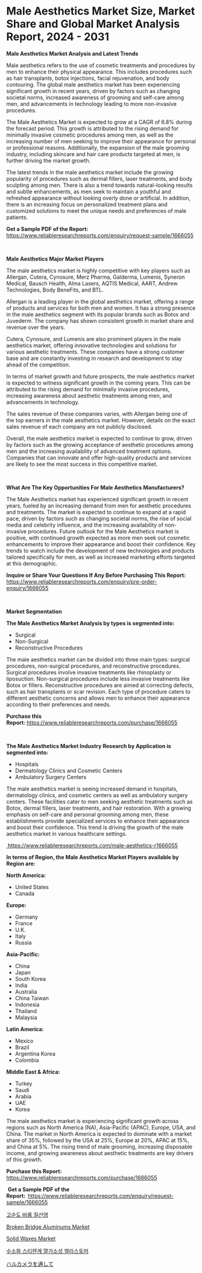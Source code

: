 <p><h1>Male Aesthetics Market Size, Market Share and Global Market Analysis Report, 2024 - 2031</h1></p><p><strong>Male Aesthetics Market Analysis and Latest Trends</strong></p>
<p><p>Male aesthetics refers to the use of cosmetic treatments and procedures by men to enhance their physical appearance. This includes procedures such as hair transplants, botox injections, facial rejuvenation, and body contouring. The global male aesthetics market has been experiencing significant growth in recent years, driven by factors such as changing societal norms, increased awareness of grooming and self-care among men, and advancements in technology leading to more non-invasive procedures.</p><p>The Male Aesthetics Market is expected to grow at a CAGR of 6.8% during the forecast period. This growth is attributed to the rising demand for minimally invasive cosmetic procedures among men, as well as the increasing number of men seeking to improve their appearance for personal or professional reasons. Additionally, the expansion of the male grooming industry, including skincare and hair care products targeted at men, is further driving the market growth.</p><p>The latest trends in the male aesthetics market include the growing popularity of procedures such as dermal fillers, laser treatments, and body sculpting among men. There is also a trend towards natural-looking results and subtle enhancements, as men seek to maintain a youthful and refreshed appearance without looking overly done or artificial. In addition, there is an increasing focus on personalized treatment plans and customized solutions to meet the unique needs and preferences of male patients.</p></p>
<p><strong>Get a Sample PDF of the Report:&nbsp;</strong> <a href="https://www.reliableresearchreports.com/enquiry/request-sample/1666055">https://www.reliableresearchreports.com/enquiry/request-sample/1666055</a></p>
<p>&nbsp;</p>
<p><strong>Male Aesthetics Major Market Players</strong></p>
<p><p>The male aesthetics market is highly competitive with key players such as Allergan, Cutera, Cynosure, Merz Pharma, Galderma, Lumenis, Syneron Medical, Bausch Health, Alma Lasers, AQTIS Medical, AART, Andrew Technologies, Body BeneFits, and BTL. </p><p>Allergan is a leading player in the global aesthetics market, offering a range of products and services for both men and women. It has a strong presence in the male aesthetics segment with its popular brands such as Botox and Juvederm. The company has shown consistent growth in market share and revenue over the years.</p><p>Cutera, Cynosure, and Lumenis are also prominent players in the male aesthetics market, offering innovative technologies and solutions for various aesthetic treatments. These companies have a strong customer base and are constantly investing in research and development to stay ahead of the competition.</p><p>In terms of market growth and future prospects, the male aesthetics market is expected to witness significant growth in the coming years. This can be attributed to the rising demand for minimally invasive procedures, increasing awareness about aesthetic treatments among men, and advancements in technology.</p><p>The sales revenue of these companies varies, with Allergan being one of the top earners in the male aesthetics market. However, details on the exact sales revenue of each company are not publicly disclosed.</p><p>Overall, the male aesthetics market is expected to continue to grow, driven by factors such as the growing acceptance of aesthetic procedures among men and the increasing availability of advanced treatment options. Companies that can innovate and offer high-quality products and services are likely to see the most success in this competitive market.</p></p>
<p>&nbsp;</p>
<p><strong>What Are The Key Opportunities For Male Aesthetics Manufacturers?</strong></p>
<p><p>The Male Aesthetics market has experienced significant growth in recent years, fueled by an increasing demand from men for aesthetic procedures and treatments. The market is expected to continue to expand at a rapid pace, driven by factors such as changing societal norms, the rise of social media and celebrity influence, and the increasing availability of non-invasive procedures. Future outlook for the Male Aesthetics market is positive, with continued growth expected as more men seek out cosmetic enhancements to improve their appearance and boost their confidence. Key trends to watch include the development of new technologies and products tailored specifically for men, as well as increased marketing efforts targeted at this demographic.</p></p>
<p><strong>Inquire or Share Your Questions If Any Before Purchasing This Report:</strong> <a href="https://www.reliableresearchreports.com/enquiry/pre-order-enquiry/1666055">https://www.reliableresearchreports.com/enquiry/pre-order-enquiry/1666055</a></p>
<p>&nbsp;</p>
<p><strong>Market Segmentation</strong></p>
<p><strong>The Male Aesthetics Market Analysis by types is segmented into:</strong></p>
<p><ul><li>Surgical</li><li>Non-Surgical</li><li>Reconstructive Procedures</li></ul></p>
<p><p>The male aesthetics market can be divided into three main types: surgical procedures, non-surgical procedures, and reconstructive procedures. Surgical procedures involve invasive treatments like rhinoplasty or liposuction. Non-surgical procedures include less invasive treatments like Botox or fillers. Reconstructive procedures are aimed at correcting defects, such as hair transplants or scar revision. Each type of procedure caters to different aesthetic concerns and allows men to enhance their appearance according to their preferences and needs.</p></p>
<p><strong>Purchase this Report:&nbsp;</strong><a href="https://www.reliableresearchreports.com/purchase/1666055">https://www.reliableresearchreports.com/purchase/1666055</a></p>
<p>&nbsp;</p>
<p><strong>The Male Aesthetics Market Industry Research by Application is segmented into:</strong></p>
<p><ul><li>Hospitals</li><li>Dermatology Clinics and Cosmetic Centers</li><li>Ambulatory Surgery Centers</li></ul></p>
<p><p>The male aesthetics market is seeing increased demand in hospitals, dermatology clinics, and cosmetic centers as well as ambulatory surgery centers. These facilities cater to men seeking aesthetic treatments such as Botox, dermal fillers, laser treatments, and hair restoration. With a growing emphasis on self-care and personal grooming among men, these establishments provide specialized services to enhance their appearance and boost their confidence. This trend is driving the growth of the male aesthetics market in various healthcare settings.</p></p>
<p><a href="https://www.reliableresearchreports.com/male-aesthetics-r1666055">&nbsp;https://www.reliableresearchreports.com/male-aesthetics-r1666055</a></p>
<p><strong>In terms of Region, the Male Aesthetics Market Players available by Region are:</strong></p>
<p>
    <p> <strong> North America: </strong>
        <ul>
            <li>United States</li>
            <li>Canada</li>
        </ul>
        </p> 
    <p> <strong> Europe: </strong>
        <ul>
            <li>Germany</li>
            <li>France</li>
            <li>U.K.</li>
            <li>Italy</li>
            <li>Russia</li>
        </ul>
        </p> 
    <p> <strong> Asia-Pacific: </strong>
        <ul>
            <li>China</li>
            <li>Japan</li>
            <li>South Korea</li>
            <li>India</li>
            <li>Australia</li>
            <li>China Taiwan</li>
            <li>Indonesia</li>
            <li>Thailand</li>
            <li>Malaysia</li>
        </ul>
        </p> 
    <p> <strong> Latin America: </strong>
        <ul>
            <li>Mexico</li>
            <li>Brazil</li>
            <li>Argentina Korea</li>
            <li>Colombia</li>
        </ul>
        </p> 
    <p> <strong> Middle East & Africa: </strong>
        <ul>
            <li>Turkey</li>
            <li>Saudi</li>
            <li>Arabia</li>
            <li>UAE</li>
            <li>Korea</li>
        </ul>
    </p>
    </p>
<p><p>The male aesthetics market is experiencing significant growth across regions such as North America (NA), Asia-Pacific (APAC), Europe, USA, and China. The market in North America is expected to dominate with a market share of 35%, followed by the USA at 25%, Europe at 20%, APAC at 15%, and China at 5%. The rising trend of male grooming, increasing disposable income, and growing awareness about aesthetic treatments are key drivers of this growth.</p></p>
<p><strong>Purchase this Report: </strong><a href="https://www.reliableresearchreports.com/purchase/1666055">https://www.reliableresearchreports.com/purchase/1666055</a></p>
<p>&nbsp;<strong>Get a Sample PDF of the Report:&nbsp;&nbsp;</strong><a href="https://www.reliableresearchreports.com/enquiry/request-sample/1666055">https://www.reliableresearchreports.com/enquiry/request-sample/1666055</a></p>
<p><strong></strong></p>
<p><p><a href="https://github.com/rrmadityapu/Market-Research-Report-List-1/blob/main/7230392147648.md">고순도 바륨 질산염</a></p><p><a href="https://github.com/jodemen/Market-Research-Report-List-3/blob/main/broken-bridge-aluminums-market.md">Broken Bridge Aluminums Market</a></p><p><a href="https://github.com/RyleeBauch2023/Market-Research-Report-List-1/blob/main/solid-waxes-market.md">Solid Waxes Market</a></p><p><a href="https://github.com/njolsky1/Market-Research-Report-List-1/blob/main/4761844147649.md">수소화 스티렌계 열가소성 엘라스토머</a></p><p><a href="https://github.com/AdellaPrice2023/Market-Research-Report-List-1/blob/main/3763301139728.md">ハルカメラを通して</a></p></p>